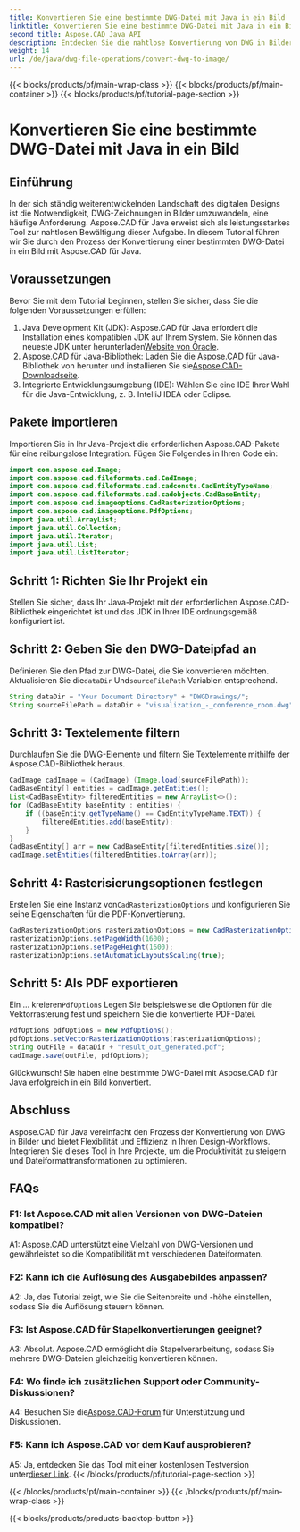 ```yaml
---
title: Konvertieren Sie eine bestimmte DWG-Datei mit Java in ein Bild
linktitle: Konvertieren Sie eine bestimmte DWG-Datei mit Java in ein Bild
second_title: Aspose.CAD Java API
description: Entdecken Sie die nahtlose Konvertierung von DWG in Bilder mit Aspose.CAD für Java. Befolgen Sie unsere Schritt-für-Schritt-Anleitung für effiziente Dateiformattransformationen.
weight: 14
url: /de/java/dwg-file-operations/convert-dwg-to-image/
---
```


{{< blocks/products/pf/main-wrap-class >}}
{{< blocks/products/pf/main-container >}}
{{< blocks/products/pf/tutorial-page-section >}}

# Konvertieren Sie eine bestimmte DWG-Datei mit Java in ein Bild

## Einführung

In der sich ständig weiterentwickelnden Landschaft des digitalen Designs ist die Notwendigkeit, DWG-Zeichnungen in Bilder umzuwandeln, eine häufige Anforderung. Aspose.CAD für Java erweist sich als leistungsstarkes Tool zur nahtlosen Bewältigung dieser Aufgabe. In diesem Tutorial führen wir Sie durch den Prozess der Konvertierung einer bestimmten DWG-Datei in ein Bild mit Aspose.CAD für Java.

## Voraussetzungen

Bevor Sie mit dem Tutorial beginnen, stellen Sie sicher, dass Sie die folgenden Voraussetzungen erfüllen:
1.  Java Development Kit (JDK): Aspose.CAD für Java erfordert die Installation eines kompatiblen JDK auf Ihrem System. Sie können das neueste JDK unter herunterladen[Website von Oracle](https://www.oracle.com/java/technologies/javase-downloads.html).
2.  Aspose.CAD für Java-Bibliothek: Laden Sie die Aspose.CAD für Java-Bibliothek von herunter und installieren Sie sie[Aspose.CAD-Downloadseite](https://releases.aspose.com/cad/java/).
3. Integrierte Entwicklungsumgebung (IDE): Wählen Sie eine IDE Ihrer Wahl für die Java-Entwicklung, z. B. IntelliJ IDEA oder Eclipse.

## Pakete importieren

Importieren Sie in Ihr Java-Projekt die erforderlichen Aspose.CAD-Pakete für eine reibungslose Integration. Fügen Sie Folgendes in Ihren Code ein:

```java
import com.aspose.cad.Image;
import com.aspose.cad.fileformats.cad.CadImage;
import com.aspose.cad.fileformats.cad.cadconsts.CadEntityTypeName;
import com.aspose.cad.fileformats.cad.cadobjects.CadBaseEntity;
import com.aspose.cad.imageoptions.CadRasterizationOptions;
import com.aspose.cad.imageoptions.PdfOptions;
import java.util.ArrayList;
import java.util.Collection;
import java.util.Iterator;
import java.util.List;
import java.util.ListIterator;
```

## Schritt 1: Richten Sie Ihr Projekt ein

Stellen Sie sicher, dass Ihr Java-Projekt mit der erforderlichen Aspose.CAD-Bibliothek eingerichtet ist und das JDK in Ihrer IDE ordnungsgemäß konfiguriert ist.

## Schritt 2: Geben Sie den DWG-Dateipfad an

Definieren Sie den Pfad zur DWG-Datei, die Sie konvertieren möchten. Aktualisieren Sie die`dataDir` Und`sourceFilePath` Variablen entsprechend.

```java
String dataDir = "Your Document Directory" + "DWGDrawings/";
String sourceFilePath = dataDir + "visualization_-_conference_room.dwg";
```

## Schritt 3: Textelemente filtern

Durchlaufen Sie die DWG-Elemente und filtern Sie Textelemente mithilfe der Aspose.CAD-Bibliothek heraus.

```java
CadImage cadImage = (CadImage) (Image.load(sourceFilePath));
CadBaseEntity[] entities = cadImage.getEntities();
List<CadBaseEntity> filteredEntities = new ArrayList<>();
for (CadBaseEntity baseEntity : entities) {
    if ((baseEntity.getTypeName() == CadEntityTypeName.TEXT)) {
        filteredEntities.add(baseEntity);
    }
}
CadBaseEntity[] arr = new CadBaseEntity[filteredEntities.size()];
cadImage.setEntities(filteredEntities.toArray(arr));
```

## Schritt 4: Rasterisierungsoptionen festlegen

 Erstellen Sie eine Instanz von`CadRasterizationOptions` und konfigurieren Sie seine Eigenschaften für die PDF-Konvertierung.

```java
CadRasterizationOptions rasterizationOptions = new CadRasterizationOptions();
rasterizationOptions.setPageWidth(1600);
rasterizationOptions.setPageHeight(1600);
rasterizationOptions.setAutomaticLayoutsScaling(true);
```

## Schritt 5: Als PDF exportieren

 Ein ... kreieren`PdfOptions` Legen Sie beispielsweise die Optionen für die Vektorrasterung fest und speichern Sie die konvertierte PDF-Datei.

```java
PdfOptions pdfOptions = new PdfOptions();
pdfOptions.setVectorRasterizationOptions(rasterizationOptions);
String outFile = dataDir + "result_out_generated.pdf";
cadImage.save(outFile, pdfOptions);
```

Glückwunsch! Sie haben eine bestimmte DWG-Datei mit Aspose.CAD für Java erfolgreich in ein Bild konvertiert.

## Abschluss

Aspose.CAD für Java vereinfacht den Prozess der Konvertierung von DWG in Bilder und bietet Flexibilität und Effizienz in Ihren Design-Workflows. Integrieren Sie dieses Tool in Ihre Projekte, um die Produktivität zu steigern und Dateiformattransformationen zu optimieren.

## FAQs

### F1: Ist Aspose.CAD mit allen Versionen von DWG-Dateien kompatibel?

A1: Aspose.CAD unterstützt eine Vielzahl von DWG-Versionen und gewährleistet so die Kompatibilität mit verschiedenen Dateiformaten.

### F2: Kann ich die Auflösung des Ausgabebildes anpassen?

A2: Ja, das Tutorial zeigt, wie Sie die Seitenbreite und -höhe einstellen, sodass Sie die Auflösung steuern können.

### F3: Ist Aspose.CAD für Stapelkonvertierungen geeignet?

A3: Absolut. Aspose.CAD ermöglicht die Stapelverarbeitung, sodass Sie mehrere DWG-Dateien gleichzeitig konvertieren können.

### F4: Wo finde ich zusätzlichen Support oder Community-Diskussionen?

 A4: Besuchen Sie die[Aspose.CAD-Forum](https://forum.aspose.com/c/cad/19) für Unterstützung und Diskussionen.

### F5: Kann ich Aspose.CAD vor dem Kauf ausprobieren?

 A5: Ja, entdecken Sie das Tool mit einer kostenlosen Testversion unter[dieser Link](https://releases.aspose.com/).
{{< /blocks/products/pf/tutorial-page-section >}}

{{< /blocks/products/pf/main-container >}}
{{< /blocks/products/pf/main-wrap-class >}}

{{< blocks/products/products-backtop-button >}}
